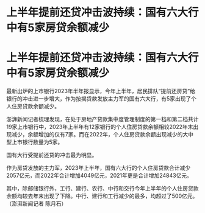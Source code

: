 # 上半年提前还贷冲击波持续：国有六大行中有5家房贷余额减少

# 上半年提前还贷冲击波持续：国有六大行中有5家房贷余额减少

最新出炉的上市银行2023年半年报显示，今年上半年，居民排队“提前还房贷”给银行的冲击进一步增大，作为按揭贷款发放主力军的国有六大行，有5家出现了个人住房贷款余额减少。

澎湃新闻记者梳理发现，在处于房地产贷款集中度管理制度的第一档和第二档共计19家上市银行中，2023年上半年有12家银行的个人住房贷款余额相较2022年末出现减少，余额增加的仅有7家。而在2022年，个人住房贷款余额出现减少的大中型上市银行数量为5家。

国有大行受提前还贷的冲击最为明显。

作为房贷发放的主力军，2023年上半年，国有六大行的个人住房贷款合计减少2057亿元，而2022年合计增加4049亿元，2021年更是合计增加24843亿元。

其中，除邮储银行外，工行、建行、农行、中行和交行今年上半年的个人住房贷款余额均较去年末出现了下降。中行、建行和工行减少的最多，均超过了500亿元。（澎湃新闻记者
陈月石）

